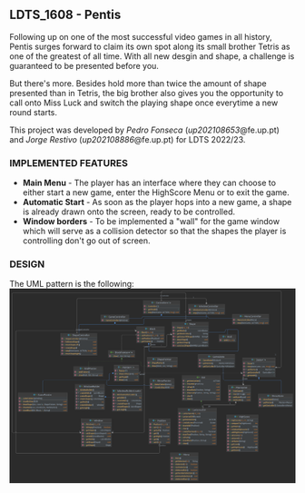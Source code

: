 ## LDTS_1608 - Pentis

Following up on one of the most successful video games in all history, Pentis surges forward to claim its own spot
along its small brother Tetris as one of the greatest of all time.
With all new desgin and shape, a challenge is guaranteed to be presented before you.

But there's more. Besides hold more than twice the amount of shape presented than in Tetris, the big brother also
gives you the opportunity to call onto Miss Luck and switch the playing shape once everytime a new round starts.

This project was developed by *Pedro Fonseca* (*up202108653*@fe.up.pt) and *Jorge Restivo* (*up202108886*@fe.up.pt)
for LDTS 2022/23.

### IMPLEMENTED FEATURES

- **Main Menu** - The player has an interface where they can choose to either
  start a new game, enter the HighScore Menu or to exit the game.
- **Automatic Start** - As soon as the player hops into a new game, a shape is already drawn onto the screen, ready to
  be controlled.
- **Window borders** - To be implemented a "wall" for the game window which will serve as a collision detector so that
  the shapes the player is controlling don't go out of screen.

### DESIGN

The UML pattern is the following:
![UML class diagram](docs/img.png)
